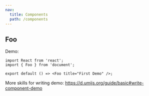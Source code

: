 ```yaml
---
nav:
  title: Components
  path: /components
---
```


## Foo

Demo:

```tsx
import React from 'react';
import { Foo } from 'document';

export default () => <Foo title="First Demo" />;
```

More skills for writing demo: https://d.umijs.org/guide/basic#write-component-demo
